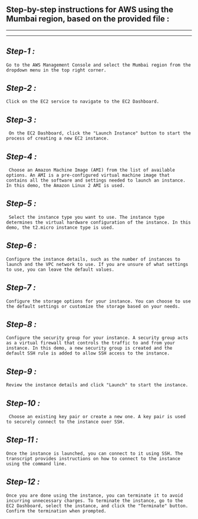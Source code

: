 ## Step-by-step instructions for AWS using the Mumbai region, based on the provided file :
---
---
*Step-1 :*
--
    Go to the AWS Management Console and select the Mumbai region from the dropdown menu in the top right corner.
*Step-2 :* 
 --   
    Click on the EC2 service to navigate to the EC2 Dashboard.
*Step-3 :*
--
     On the EC2 Dashboard, click the "Launch Instance" button to start the process of creating a new EC2 instance.
*Step-4 :*
 --   
     Choose an Amazon Machine Image (AMI) from the list of available options. An AMI is a pre-configured virtual machine image that contains all the software and settings needed to launch an instance. In this demo, the Amazon Linux 2 AMI is used.
*Step-5 :*
  --  
     Select the instance type you want to use. The instance type determines the virtual hardware configuration of the instance. In this demo, the t2.micro instance type is used.
*Step-6 :*
--
    Configure the instance details, such as the number of instances to launch and the VPC network to use. If you are unsure of what settings to use, you can leave the default values.
*Step-7 :*
--
    Configure the storage options for your instance. You can choose to use the default settings or customize the storage based on your needs.
*Step-8 :*
-
    Configure the security group for your instance. A security group acts as a virtual firewall that controls the traffic to and from your instance. In this demo, a new security group is created and the default SSH rule is added to allow SSH access to the instance.
*Step-9 :*
--
    Review the instance details and click "Launch" to start the instance.
*Step-10 :*
--
     Choose an existing key pair or create a new one. A key pair is used to securely connect to the instance over SSH.
*Step-11 :*
--
    Once the instance is launched, you can connect to it using SSH. The transcript provides instructions on how to connect to the instance using the command line.
*Step-12 :*
--
    Once you are done using the instance, you can terminate it to avoid incurring unnecessary charges. To terminate the instance, go to the EC2 Dashboard, select the instance, and click the "Terminate" button. Confirm the termination when prompted.